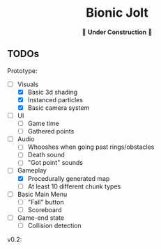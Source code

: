 <div align="center">

# Bionic Jolt

🚧 **Under Construction** 🚧

</div>


## TODOs

Prototype:
- [ ] Visuals
  - [x] Basic 3d shading
  - [x] Instanced particles
  - [x] Basic camera system
- [ ] UI
  - [ ] Game time
  - [ ] Gathered points
- [ ] Audio
  - [ ] Whooshes when going past rings/obstacles
  - [ ] Death sound
  - [ ] "Got point" sounds
- [ ] Gameplay
  - [x] Procedurally generated map 
  - [ ] At least 10 different chunk types
- [ ] Basic Main Menu
  - [ ] "Fall" button
  - [ ] Scoreboard
- [ ] Game-end state
  - [ ] Collision detection

v0.2:

